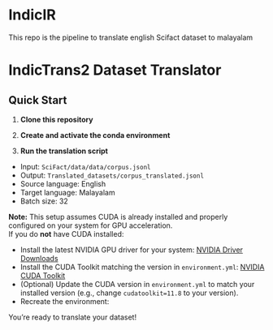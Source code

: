 # IndicIR
This repo is the pipeline to translate english Scifact dataset to malayalam

# IndicTrans2 Dataset Translator

## Quick Start

1. **Clone this repository**


2. **Create and activate the conda environment**


3. **Run the translation script**


- Input: `SciFact/data/data/corpus.jsonl`
- Output: `Translated_datasets/corpus_translated.jsonl`
- Source language: English
- Target language: Malayalam
- Batch size: 32

**Note:** This setup assumes CUDA is already installed and properly configured on your system for GPU acceleration.  
If you do **not** have CUDA installed:

- Install the latest NVIDIA GPU driver for your system: [NVIDIA Driver Downloads](https://www.nvidia.com/Download/index.aspx)
- Install the CUDA Toolkit matching the version in `environment.yml`: [NVIDIA CUDA Toolkit](https://developer.nvidia.com/cuda-toolkit)
- (Optional) Update the CUDA version in `environment.yml` to match your installed version (e.g., change `cudatoolkit=11.8` to your version).
- Recreate the environment:


You’re ready to translate your dataset!
